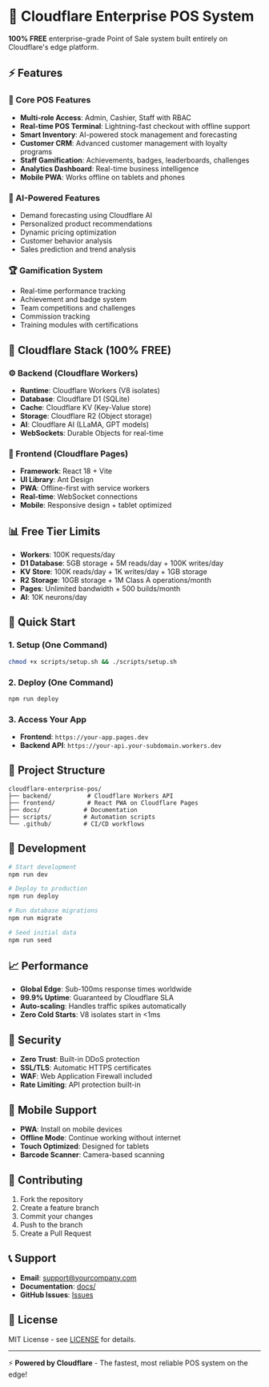 # 🚀 Cloudflare Enterprise POS System

**100% FREE** enterprise-grade Point of Sale system built entirely on Cloudflare's edge platform.

## ⚡ Features

### 🎯 Core POS Features
- **Multi-role Access**: Admin, Cashier, Staff with RBAC
- **Real-time POS Terminal**: Lightning-fast checkout with offline support
- **Smart Inventory**: AI-powered stock management and forecasting
- **Customer CRM**: Advanced customer management with loyalty programs
- **Staff Gamification**: Achievements, badges, leaderboards, challenges
- **Analytics Dashboard**: Real-time business intelligence
- **Mobile PWA**: Works offline on tablets and phones

### 🤖 AI-Powered Features
- Demand forecasting using Cloudflare AI
- Personalized product recommendations
- Dynamic pricing optimization
- Customer behavior analysis
- Sales prediction and trend analysis

### 🏆 Gamification System
- Real-time performance tracking
- Achievement and badge system
- Team competitions and challenges
- Commission tracking
- Training modules with certifications

## 🌟 Cloudflare Stack (100% FREE)

### ⚙️ Backend (Cloudflare Workers)
- **Runtime**: Cloudflare Workers (V8 isolates)
- **Database**: Cloudflare D1 (SQLite)
- **Cache**: Cloudflare KV (Key-Value store)
- **Storage**: Cloudflare R2 (Object storage)
- **AI**: Cloudflare AI (LLaMA, GPT models)
- **WebSockets**: Durable Objects for real-time

### 🎨 Frontend (Cloudflare Pages)
- **Framework**: React 18 + Vite
- **UI Library**: Ant Design
- **PWA**: Offline-first with service workers
- **Real-time**: WebSocket connections
- **Mobile**: Responsive design + tablet optimized

## 📊 Free Tier Limits

- **Workers**: 100K requests/day
- **D1 Database**: 5GB storage + 5M reads/day + 100K writes/day
- **KV Store**: 100K reads/day + 1K writes/day + 1GB storage
- **R2 Storage**: 10GB storage + 1M Class A operations/month
- **Pages**: Unlimited bandwidth + 500 builds/month
- **AI**: 10K neurons/day

## 🚀 Quick Start

### 1. Setup (One Command)
```bash
chmod +x scripts/setup.sh && ./scripts/setup.sh
```

### 2. Deploy (One Command)
```bash
npm run deploy
```

### 3. Access Your App
- **Frontend**: `https://your-app.pages.dev`
- **Backend API**: `https://your-api.your-subdomain.workers.dev`

## 📁 Project Structure

```
cloudflare-enterprise-pos/
├── backend/          # Cloudflare Workers API
├── frontend/         # React PWA on Cloudflare Pages
├── docs/            # Documentation
├── scripts/         # Automation scripts
└── .github/         # CI/CD workflows
```

## 🔧 Development

```bash
# Start development
npm run dev

# Deploy to production
npm run deploy

# Run database migrations
npm run migrate

# Seed initial data
npm run seed
```

## 📈 Performance

- **Global Edge**: Sub-100ms response times worldwide
- **99.9% Uptime**: Guaranteed by Cloudflare SLA
- **Auto-scaling**: Handles traffic spikes automatically
- **Zero Cold Starts**: V8 isolates start in <1ms

## 🔐 Security

- **Zero Trust**: Built-in DDoS protection
- **SSL/TLS**: Automatic HTTPS certificates
- **WAF**: Web Application Firewall included
- **Rate Limiting**: API protection built-in

## 📱 Mobile Support

- **PWA**: Install on mobile devices
- **Offline Mode**: Continue working without internet
- **Touch Optimized**: Designed for tablets
- **Barcode Scanner**: Camera-based scanning

## 🤝 Contributing

1. Fork the repository
2. Create a feature branch
3. Commit your changes
4. Push to the branch
5. Create a Pull Request

## 📞 Support

- **Email**: support@yourcompany.com
- **Documentation**: [docs/](./docs/)
- **GitHub Issues**: [Issues](https://github.com/your-org/cloudflare-enterprise-pos/issues)

## 📄 License

MIT License - see [LICENSE](LICENSE) for details.

---

⚡ **Powered by Cloudflare** - The fastest, most reliable POS system on the edge! 